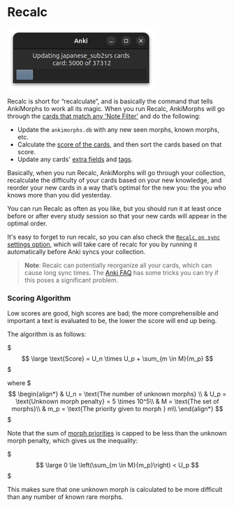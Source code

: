 # Recalc

![recalc_example.png](../../img/recalc_example.png)

Recalc is short for “recalculate”, and is basically the command that tells AnkiMorphs to work all its
magic. When you run Recalc, AnkiMorphs will go through
the [cards that match any 'Note Filter'](../setup/settings/note-filter.md) and do the following:

* Update the `ankimorphs.db` with any new seen morphs, known morphs, etc.
* Calculate the [score of the cards](#scoring-algorithm), and then sort the cards based on that score.
* Update any cards' [extra fields](../setup/settings/extra-fields.md) and [tags](../setup/settings/tags.md).

Basically, when you run Recalc, AnkiMorphs will go through your collection, recalculate
the difficulty of your cards based on your new knowledge, and reorder your new cards in a way that’s optimal for the new
you: the you who knows more than you did yesterday.

You can run Recalc as often as you like, but you should run it at least once before or after every study session so that
your new cards will appear in the optimal order.

It's easy to forget to run recalc, so you can also
check the [`Recalc on sync` settings option](../setup/settings/recalc.md), which will take care of recalc for you by
running it automatically before Anki syncs your collection.

> **Note**: Recalc can potentially reorganize all your cards, which can cause long sync times.
> The [Anki FAQ](https://faqs.ankiweb.net/can-i-sync-only-some-of-my-decks.html) has some
> tricks you can try if this poses a significant problem.

### Scoring Algorithm

Low scores are good, high scores are bad; the more comprehensible and important a text is evaluated to be, the lower the
score will end up being.

The algorithm is as follows:

$$$ \large \text{Score} = U_n \times U_p + \sum_{m \in M}{m_p} $$$

where
$$$
\begin{align*}
& U_n = \text{The number of unknown morphs} \\
& U_p = \text{Unknown morph penalty} = 5 \times 10^5\\
& M = \text{The set of morphs}\\
& m_p = \text{The priority given to morph } m\\
\end{align*}
$$$

Note that the sum of [morph priorities](../setup/prioritizing.md) is capped to be less than the unknown morph penalty,
which gives us the inequality:

$$$ \large 0 \le \left(\sum_{m \in M}{m_p}\right) < U_p $$$

This makes sure that one unknown morph is calculated to be more difficult than any number of known rare morphs.

